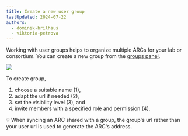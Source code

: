 ```yaml
---
title: Create a new user group
lastUpdated: 2024-07-22
authors:
  - dominik-brilhaus
  - viktoria-petrova
---
```


Working with user groups helps to organize multiple ARCs for your lab or consortium. 
You can create a new group from the [groups panel](datahub-groupsPanel.html). 

![](@images/datahub/datahub-groupPanel-createGroup.drawio.svg)

To create group,

1. choose a suitable name (1),
2. adapt the url if needed (2),
3. set the visibility level (3), and 
4. invite members with a specified role and permission (4).


:bulb: When syncing an ARC shared with a group, the group's url rather than your user url is used to generate the ARC's address. 